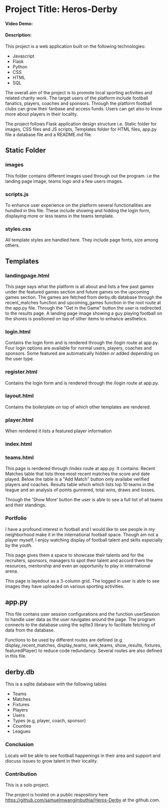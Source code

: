 # Project Title: Heros-Derby
#### Video Demo: 
#### Description:
This project is a web application built on the following technologies:
- Javascript
- Flask
- Python
- CSS
- HTML
- SQL


The overall aim of the project is to promote local sporting activities and related charity work. The target users of the platform include football fanatics, players, coaches and sponsors. Through the platform football clubs can grow their fanbase and access funds. Users can get also to know more about players in their locality.

The project follows Flask application design structure i.e. Static folder for images, CSS files and JS scripts, Templates folder for HTML files, app.py file a database file and a README.md file. 

## Static Folder
### images
This folder contains different images used through out the program. i.e the landing page image, teams logo and a few users images.
### scripts.js
To enhance user experience on the platform several functionalities are hundled in this file. These include showing and hidding the login form, displaying more or less teams in the teams template.
### styles.css
All template styles are handled here. They include page fonts, size among others.

## Templates
### landingpage.html
This page says what the platform is all about and lists a few past games under the featured games section and future games on the upcoming games section. The games are fetched from derby.db database through the recent_matches function and upcoming_games function in the root route at the app.py file.
Through the "Get in the Game" button the user is redirected to the results page.
A landing page image showing a guy playing football on the shores is positioned on top of other items to enhance aesthetics.

### login.html
Contains the login form and is rendered through the /login route at app.py. Four login options are available for normal users, players, coaches and sponsors.
Some featured are automatically hidden or added depending on the user type.
### register.html
Contains the login form and is rendered through the /login route at app.py.
### layout.html
Contains the boilerplate on top of which other templates are rendered.
### player.html
When rendered it lists a featured player information
### index.html
### teams.html
This page is rendered through /index route at app.py. It contains:
Recent Matches table that lists three most recent matches the score and date played. Below the table is a "Add Match" button only availabe verified players and coaches.
Results table which which lists top 10 teams in the league and an analysis of points gunnered,
total wins, draws and losses.

Through the 'Show More' button the user is able to see a full list of all teams and their standings.


### Portfolio
I have a profound interest in football and I would like to see people in my neighborhood make it in the international football space. Though am not a player myself, I enjoy watching display of football talent and skills especially by the youth.

This page gives them a space to showcase their talents and for the recruiters, sponsors, managers to spot their talent and accord them the resources, mentorship and even an opportunity to play in international arena. 

This page is layedout as a  3-column grid. The logged in user is able to see images they have uploaded on various sporting activities.

## app.py
This file contans user session configurations and the function userSession to handle user data as the user navigates around the page.
The program connects to the database using the sqlite3 library to facilitate fetching of data from the database.

Functions to be used by different routes are defined (e.g display_recent_matches, display_teams, rank_teams, show_results, fixtures, featuredPlayer) to reduce code redundancy. 
Several routes are also defined in this file.

## derby.db
This is a sqlite database with the following tables
- Teams
- Matches
- Fixtures
- Players
- Users
- Types (e.g, player, coach, sponsor)
- Counties
- Leagues

### Conclusion
Locals will be able to see football happenings in their area and support and discuss issues to grow talent in their locality.

### Contribution
This is a solo project. 

The project is hosted on a public respository here https://github.com/samuelmwangimbuthia/Heros-Derby at the github.com.

